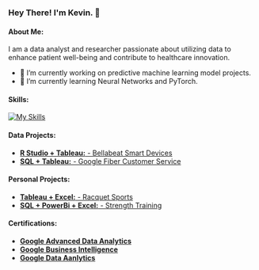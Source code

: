 ### Hey There! I'm Kevin. 👋
#### About Me:
I am a data analyst and researcher passionate about utilizing data to enhance patient well-being and contribute to healthcare innovation.

- 🔭 I’m currently working on predictive machine learning model projects.
- 🌱 I’m currently learning Neural Networks and PyTorch.

#### Skills:
[![My Skills](https://skillicons.dev/icons?i=py,r,sqlite,anaconda,matlab,sklearn,visualstudio,vscode)](https://skillicons.dev)

#### Data Projects:
- [**R Studio + Tableau:** - Bellabeat Smart Devices](https://github.com/kleung157/Bellabeat_Case_Study_Data_Analytics)
- [**SQL + Tableau:** - Google Fiber Customer Service](https://github.com/kleung157/Google_Fiber_Case_Study_Business_Intelligence)

#### Personal Projects:
- [**Tableau + Excel:** - Racquet Sports](https://github.com/kleung157/Pickleball_Experience_Personal_Project)
- [**SQL + PowerBi + Excel:** - Strength Training](https://github.com/kleung157/Strength_Training_2023_Personal_Project)
  
#### Certifications:
- [**Google Advanced Data Analytics**](https://www.credly.com/badges/1d074e5b-c473-41a5-99fa-72d0128028c3/linked_in_profile)
- [**Google Business Intelligence**](https://www.credly.com/badges/3335a0a3-e241-4804-9889-31db47fd38fd/linked_in_profile)
- [**Google Data Aanlytics**](https://www.credly.com/badges/d6aba73a-b9d1-415a-a34e-cb9e89e697ab/linked_in_profile)
<!--
**kleung157/kleung157** is a ✨ _special_ ✨ repository because its `README.md` (this file) appears on your GitHub profile.

Here are some ideas to get you started:

- 🔭 I’m currently working on ...
- 🌱 I’m currently learning ...
- 👯 I’m looking to collaborate on ...
- 🤔 I’m looking for help with ...
- 💬 Ask me about ...
- 📫 How to reach me: ...
- 😄 Pronouns: ...
- ⚡ Fun fact: ...
-->
